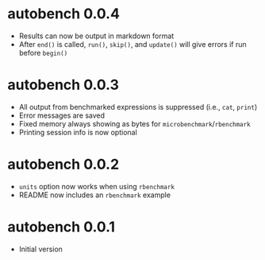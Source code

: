 # autobench 0.0.4

* Results can now be output in markdown format
* After `end()` is called, `run()`, `skip()`, and `update()` will give errors if run
  before `begin()`

# autobench 0.0.3

* All output from benchmarked expressions is suppressed (i.e., `cat`, `print`)
* Error messages are saved
* Fixed memory always showing as bytes for `microbenchmark`/`rbenchmark`
* Printing session info is now optional

# autobench 0.0.2

* `units` option now works when using `rbenchmark`
* README now includes an `rbenchmark` example

# autobench 0.0.1

* Initial version
